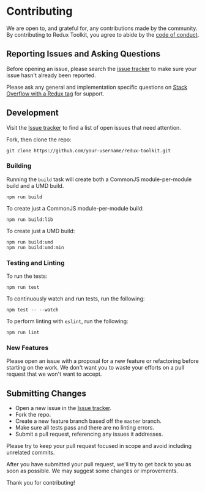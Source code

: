 # Contributing
We are open to, and grateful for, any contributions made by the community.  By contributing to Redux Toolkit, you agree to abide by the [code of conduct](https://github.com/reduxjs/redux-toolkit/blob/master/CODE_OF_CONDUCT.md).

## Reporting Issues and Asking Questions
Before opening an issue, please search the [issue tracker](https://github.com/reduxjs/redux-toolkit/issues) to make sure your issue hasn't already been reported.

Please ask any general and implementation specific questions on [Stack Overflow with a Redux tag](http://stackoverflow.com/questions/tagged/redux?sort=votes&pageSize=50) for support.

## Development

Visit the [Issue tracker](https://github.com/reduxjs/redux-toolkit/issues) to find a list of open issues that need attention.

Fork, then clone the repo:
```
git clone https://github.com/your-username/redux-toolkit.git
```

### Building

Running the `build` task will create both a CommonJS module-per-module build and a UMD build.
```
npm run build
```

To create just a CommonJS module-per-module build:
```
npm run build:lib
```

To create just a UMD build:
```
npm run build:umd
npm run build:umd:min
```

### Testing and Linting

To run the tests:
```
npm run test
```

To continuously watch and run tests, run the following:
```
npm test -- --watch
```

To perform linting with `eslint`, run the following:
```
npm run lint
```

### New Features

Please open an issue with a proposal for a new feature or refactoring before starting on the work. We don't want you to waste your efforts on a pull request that we won't want to accept.

## Submitting Changes

* Open a new issue in the [Issue tracker](https://github.com/reduxjs/redux-toolkit/issues).
* Fork the repo.
* Create a new feature branch based off the `master` branch.
* Make sure all tests pass and there are no linting errors.
* Submit a pull request, referencing any issues it addresses.

Please try to keep your pull request focused in scope and avoid including unrelated commits.

After you have submitted your pull request, we'll try to get back to you as soon as possible. We may suggest some changes or improvements.

Thank you for contributing!
